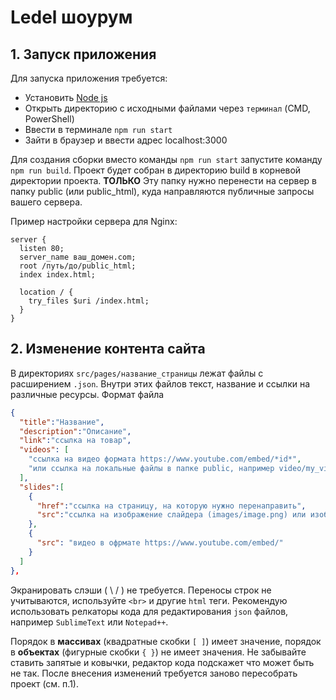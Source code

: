 # Ledel шоурум

## 1. Запуск приложения

Для запуска приложения требуется:

* Установить [Node js](https://nodejs.org/en/)
* Открыть директорию с исходными файлами через `терминал` (CMD, PowerShell)
* Ввести в терминале `npm run start`
* Зайти в браузер и ввести адрес localhost:3000

Для создания сборки вместо команды `npm run start` запустите команду `npm run build`. Проект будет собран в директорию build в корневой директории проекта. **ТОЛЬКО** Эту папку нужно перенести на сервер в папку public (или public_html), куда направляются публичные запросы вашего сервера.

Пример настройки сервера для Nginx:

``` nginx
server {
  listen 80;
  server_name ваш_домен.com;
  root /путь/до/public_html;
  index index.html;
  
  location / {
    try_files $uri /index.html;
  }
}
```

## 2. Изменение контента сайта

В директориях `src/pages/название_страницы` лежат файлы с расширением `.json`. Внутри этих файлов текст, название и ссылки на различные ресурсы. Формат файла

``` json
{
  "title":"Название",
  "description":"Описание",
  "link":"ссылка на товар",
  "videos": [
    "ссылка на видео формата https://www.youtube.com/embed/*id*",
    "или ссылка на локальные файлы в папке public, например video/my_video.mp4"
  ],
  "slides":[
    {
      "href":"ссылка на страницу, на которую нужно перенаправить",
      "src":"ссылка на изображение слайдера (images/image.png) или изображение из сети http://image.com/img.png"
    }, 
    {
      "src": "видео в офрмате https://www.youtube.com/embed/"
    }
  ]
},
```

Экранировать слэши ( \\ / ) не требуется. Переносы строк не учитываются, используйте `<br>` и другие `html` теги.
Рекомендую использовать релкаторы кода для редактирования `json` файлов, например `SublimeText` или `Notepad++`.

Порядок в **массивах** (квадратные скобки `[ ]`) имеет значение, порядок в **объектах** (фигурные скобки `{ }`) не имеет значения. Не забывайте ставить запятые и ковычки, редактор кода подскажет что может быть не так. После внесения изменений требуется заново пересобрать проект (см. п.1).

